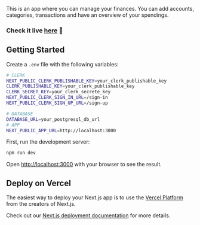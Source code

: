 This is an app where you can manage your finances.
You can add accounts, categories, transactions and have an overview of your spendings.

### Check it live [here](https://finance-app-self.vercel.app/) 🚀

## Getting Started

Create a `.env` file with the following variables:

```bash
# CLERK
NEXT_PUBLIC_CLERK_PUBLISHABLE_KEY=your_clerk_publishable_key
CLERK_PUBLISHABLE_KEY=your_clerk_publishable_key
CLERK_SECRET_KEY=your_clerk_secrete_key
NEXT_PUBLIC_CLERK_SIGN_IN_URL=/sign-in
NEXT_PUBLIC_CLERK_SIGN_UP_URL=/sign-up

# DATABASE
DATABASE_URL=your_postgresql_db_url
# APP
NEXT_PUBLIC_APP_URL=http://localhost:3000
```

First, run the development server:

```bash
npm run dev
```

Open [http://localhost:3000](http://localhost:3000) with your browser to see the result.

## Deploy on Vercel

The easiest way to deploy your Next.js app is to use the [Vercel Platform](https://vercel.com/new?utm_medium=default-template&filter=next.js&utm_source=create-next-app&utm_campaign=create-next-app-readme) from the creators of Next.js.

Check out our [Next.js deployment documentation](https://nextjs.org/docs/deployment) for more details.
